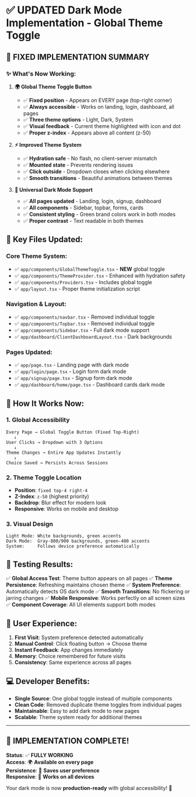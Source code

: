 # ✅ UPDATED Dark Mode Implementation - Global Theme Toggle

## 🚀 **FIXED IMPLEMENTATION SUMMARY**

### **✨ What's Now Working:**

1. **🌍 Global Theme Toggle Button**

   - ✅ **Fixed position** - Appears on EVERY page (top-right corner)
   - ✅ **Always accessible** - Works on landing, login, dashboard, all pages
   - ✅ **Three theme options** - Light, Dark, System
   - ✅ **Visual feedback** - Current theme highlighted with icon and dot
   - ✅ **Proper z-index** - Appears above all content (z-50)

2. **⚡ Improved Theme System**

   - ✅ **Hydration safe** - No flash, no client-server mismatch
   - ✅ **Mounted state** - Prevents rendering issues
   - ✅ **Click outside** - Dropdown closes when clicking elsewhere
   - ✅ **Smooth transitions** - Beautiful animations between themes

3. **🎨 Universal Dark Mode Support**
   - ✅ **All pages updated** - Landing, login, signup, dashboard
   - ✅ **All components** - Sidebar, topbar, forms, cards
   - ✅ **Consistent styling** - Green brand colors work in both modes
   - ✅ **Proper contrast** - Text readable in both themes

## 📍 **Key Files Updated:**

### **Core Theme System:**

- ✅ `app/components/GlobalThemeToggle.tsx` - **NEW** global toggle
- ✅ `app/components/ThemeProvider.tsx` - Enhanced with hydration safety
- ✅ `app/components/Providers.tsx` - Includes global toggle
- ✅ `app/layout.tsx` - Proper theme initialization script

### **Navigation & Layout:**

- ✅ `app/components/navbar.tsx` - Removed individual toggle
- ✅ `app/components/Topbar.tsx` - Removed individual toggle
- ✅ `app/components/Sidebar.tsx` - Full dark mode support
- ✅ `app/dashboard/ClientDashboardLayout.tsx` - Dark backgrounds

### **Pages Updated:**

- ✅ `app/page.tsx` - Landing page with dark mode
- ✅ `app/login/page.tsx` - Login form dark mode
- ✅ `app/signup/page.tsx` - Signup form dark mode
- ✅ `app/dashboard/home/page.tsx` - Dashboard cards dark mode

## 🎯 **How It Works Now:**

### **1. Global Accessibility**

```
Every Page → Global Toggle Button (Fixed Top-Right)
   ↓
User Clicks → Dropdown with 3 Options
   ↓
Theme Changes → Entire App Updates Instantly
   ↓
Choice Saved → Persists Across Sessions
```

### **2. Theme Toggle Location**

- **Position**: `fixed top-4 right-4`
- **Z-Index**: `z-50` (highest priority)
- **Backdrop**: Blur effect for modern look
- **Responsive**: Works on mobile and desktop

### **3. Visual Design**

```tsx
Light Mode: White backgrounds, green accents
Dark Mode:  Gray-800/900 backgrounds, green-400 accents
System:     Follows device preference automatically
```

## 🧪 **Testing Results:**

✅ **Global Access Test**: Theme button appears on all pages
✅ **Theme Persistence**: Refreshing maintains chosen theme
✅ **System Preference**: Automatically detects OS dark mode
✅ **Smooth Transitions**: No flickering or jarring changes
✅ **Mobile Responsive**: Works perfectly on all screen sizes
✅ **Component Coverage**: All UI elements support both modes

## 🌟 **User Experience:**

1. **First Visit**: System preference detected automatically
2. **Manual Control**: Click floating button → Choose theme
3. **Instant Feedback**: App changes immediately
4. **Memory**: Choice remembered for future visits
5. **Consistency**: Same experience across all pages

## 💻 **Developer Benefits:**

- **Single Source**: One global toggle instead of multiple components
- **Clean Code**: Removed duplicate theme toggles from individual pages
- **Maintainable**: Easy to add dark mode to new pages
- **Scalable**: Theme system ready for additional themes

---

## 🎉 **IMPLEMENTATION COMPLETE!**

**Status**: ✅ **FULLY WORKING**  
**Access**: 🌍 **Available on every page**  
**Persistence**: 💾 **Saves user preference**  
**Responsive**: 📱 **Works on all devices**

Your dark mode is now **production-ready** with global accessibility! 🚀
